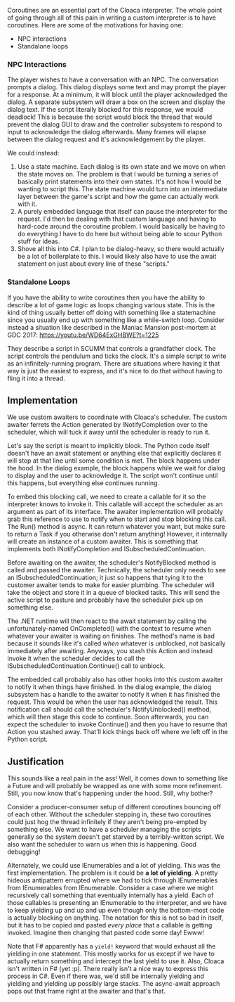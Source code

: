 ﻿Coroutines are an essential part of the Cloaca interpreter. The whole point of going through all of this pain in writing a custom
interpreter is to have coroutines. Here are some of the motivations for having one:

* NPC interactions
* Standalone loops

### NPC Interactions
The player wishes to have a conversation with an NPC. The conversation prompts a dialog. This dialog displays some text and may
prompt the player for a response. At a minimum, it will block until the player acknowledged the dialog. A separate subsystem will
draw a box on the screen and display the dialog text. If the script literally blocked for this response, we would deadlock! This
is because the script would block the thread that would prevent the dialog GUI to draw and the controller subsystem to respond
to input to acknowledge the dialog afterwards. Many frames will elapse between the dialog request and it's acknowledgement by the
player.

We could instead:
1. Use a state machine. Each dialog is its own state and we move on when the state moves on. The problem is that I would be turning
   a series of basically print statements into their own states. It's not how I would be wanting to script this. The state machine
   would turn into an intermediate layer between the game's script and how the game can actually work with it.
2. A purely embedded language that itself can pause the interpreter for the request. I'd then be dealing with that custom language
   and having to hard-code around the coroutine problem. I would basically be having to do everything I have to do here but without
   being able to scour Python stuff for ideas.
3. Shove all this into C#. I plan to be dialog-heavy, so there would actually be a lot of boilerplate to this. I would likely also
   have to use the await statement on just about every line of these "scripts."

### Standalone Loops
If you have the ability to write coroutines then you have the ability to describe a lot of game logic as loops changing various
state. This is the kind of thing usually better off doing with something like a statemachine since you usually end up with something
like a while-switch loop. Consider instead a situation like described in the Maniac Mansion post-mortem at GDC 2017:
https://youtu.be/WD64ExGHBWE?t=1225

They describe a script in SCUMM that controls a grandfather clock. The script controls the pendulum and ticks the clock. It's a
simple script to write as an infinitely-running program. There are situations where having it that way is just the easiest to
express, and it's nice to do that without having to fling it into a thread.

## Implementation
We use custom awaiters to coordinate with Cloaca's scheduler. The custom awaiter ferrets the Action generated by INotifyCompletion
over to the scheduler, which will tuck it away until the scheduler is ready to run it.

Let's say the script is meant to implicitly block. The Python code itself doesn't have an await statement or anything else that
explicitly declares it will stop at that line until some condition is met. The block happens under the hood. In the dialog example,
the block happens while we wait for dialog to display and the user to acknowledge it. The script won't continue until this happens,
but everything else continues running.

To embed this blocking call, we need to create a callable for it so the interpreter knows to invoke it. This callable will accept
the scheduler as an argument as part of its interface. The awaiter implementation will probably grab this reference to use to 
notify when to start and stop blocking this call. The Run() method is async. It can return whatever you want, but make sure to
return a Task if you otherwise don't return anything! However, it internally will create an instance of a custom awaiter. This is
something that implements both INotifyCompletion and ISubscheduledContinuation.

Before awaiting on the awaiter, the scheduler's NotifyBlocked method is called and passed the awaiter. Technically, the scheduler
only needs to see an ISubscheduledContinuation; it just so happens that tying it to the customer awaiter tends to make for easier
plumbing. The scheduler will take the object and store it in a queue of blocked tasks. This will send the active script to pasture
and probably have the scheduler pick up on something else.

The .NET runtime will then react to the await statement by calling the unfortunately-named OnCompleted() with the context to resume
when whatever your awaiter is waiting on finishes. The method's name is bad because it sounds like it's called _when_ whatever is
unblocked, not basically immediately after awaiting. Anyways, you stash this Action and instead invoke it when the scheduler decides
to call the ISubscheduledContinuation.Continue() call to unblock.

The embedded call probably also has other hooks into this custom awaiter to notify it when things have finished. In the dialog
example, the dialog subsystem has a handle to the awaiter to notify it when it has finished the request. This would be when the
user has acknowledged the result. This notification call should call the scheduler's NotifyUnblocked() method, which will then
stage this code to continue. Soon afterwards, you can expect the scheduler to invoke Continue() and then you have to resume that
Action you stashed away. That'll kick things back off where we left off in the Python script.

## Justification
This sounds like a real pain in the ass! Well, it comes down to something like a Future and will probably be wrapped as one with
some more refinement. Still, you now know that's happening under the hood. Still, why bother?

Consider a producer-consumer setup of different coroutines bouncing off of each other. Without the scheduler stepping in, these two
coroutines could just hog the thread infinitely if they aren't being pre-empted by something else. We want to have a scheduler 
managing the scripts generally so the system doesn't get starved by a terribly-written script. We also want the scheduler to warn us
when this is happening. Good debugging!

Alternately, we could use IEnumerables and a lot of yielding. This was the first implementation. The problem is it could be __a lot
of yielding__. A pretty hideous antipattern errupted where we had to tick through IEnumerables from IEnumerables from IEnumerable.
Consider a case where we might recursively call something that eventually internally has a yield. Each of those callables is presenting
an IEnumerable to the interpreter, and we have to keep yielding up and up and up even though only the bottom-most code is actually
blocking on anything. The notation for this is not so bad in itself, but it has to be copied and pasted *every place* that a callable
is getting invoked. Imagine then changing that pasted code some day! Ewww!

Note that F# apparently has a `yield!` keyword that would exhaust all the yielding in one statement. This mostly works for us except
if we have to actually return something and intercept the last yield to use it. Also, Cloaca isn't written in F# (yet :p). There really
isn't a nice way to express this process in C#. Even if there was, we'd still be internally yielding and yielding and yielding up
possibly large stacks. The async-await approach pops out that frame right at the awaiter and that's that.